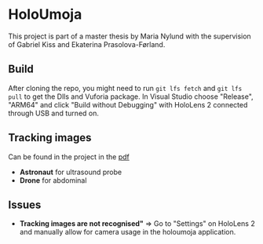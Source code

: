 # HoloUmoja
This project is part of a master thesis by Maria Nylund with the supervision of Gabriel Kiss and Ekaterina Prasolova-Førland.

## Build
After cloning the repo, you might need to run ```git lfs fetch``` and ```git lfs pull``` to get the Dlls and Vuforia package.
In Visual Studio choose "Release", "ARM64" and click "Build without Debugging" with HoloLens 2 connected through USB and turned on.

## Tracking images
Can be found in the project in the
[pdf](Assets/Editor/Vuforia/ForPrint/ImageTargets/target_images_USLetter.pdf)


- **Astronaut** for ultrasound probe
- **Drone** for abdominal

## Issues
- **Tracking images are not recognised"** => Go to "Settings" on HoloLens 2 and manually allow for camera usage in the holoumoja application.
